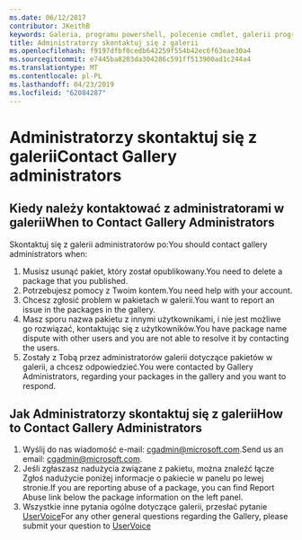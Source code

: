 ```yaml
---
ms.date: 06/12/2017
contributor: JKeithB
keywords: Galeria, programu powershell, polecenie cmdlet, galerii programu PowerShell
title: Administratorzy skontaktuj się z galerii
ms.openlocfilehash: f9197dfbf0cedb642259f554b42ec6f63eae30a4
ms.sourcegitcommit: e7445ba8203da304286c591ff513900ad1c244a4
ms.translationtype: MT
ms.contentlocale: pl-PL
ms.lasthandoff: 04/23/2019
ms.locfileid: "62084287"
---
```

# <a name="contact-gallery-administrators"></a><span data-ttu-id="4aca2-103">Administratorzy skontaktuj się z galerii</span><span class="sxs-lookup"><span data-stu-id="4aca2-103">Contact Gallery administrators</span></span>

## <a name="when-to-contact-gallery-administrators"></a><span data-ttu-id="4aca2-104">Kiedy należy kontaktować z administratorami w galerii</span><span class="sxs-lookup"><span data-stu-id="4aca2-104">When to Contact Gallery Administrators</span></span>

<span data-ttu-id="4aca2-105">Skontaktuj się z galerii administratorów po:</span><span class="sxs-lookup"><span data-stu-id="4aca2-105">You should contact gallery administrators when:</span></span>

1. <span data-ttu-id="4aca2-106">Musisz usunąć pakiet, który został opublikowany.</span><span class="sxs-lookup"><span data-stu-id="4aca2-106">You need to delete a package that you published.</span></span>
2. <span data-ttu-id="4aca2-107">Potrzebujesz pomocy z Twoim kontem.</span><span class="sxs-lookup"><span data-stu-id="4aca2-107">You need help with your account.</span></span>
3. <span data-ttu-id="4aca2-108">Chcesz zgłosić problem w pakietach w galerii.</span><span class="sxs-lookup"><span data-stu-id="4aca2-108">You want to report an issue in the packages in the gallery.</span></span>
4. <span data-ttu-id="4aca2-109">Masz sporu nazwa pakietu z innymi użytkownikami, i nie jest możliwe go rozwiązać, kontaktując się z użytkowników.</span><span class="sxs-lookup"><span data-stu-id="4aca2-109">You have package name dispute with other users and you are not able to resolve it by contacting the users.</span></span>
5. <span data-ttu-id="4aca2-110">Zostały z Tobą przez administratorów galerii dotyczące pakietów w galerii, a chcesz odpowiedzieć.</span><span class="sxs-lookup"><span data-stu-id="4aca2-110">You were contacted by Gallery Administrators, regarding your packages in the gallery and you want to respond.</span></span>

## <a name="how-to-contact-gallery-administrators"></a><span data-ttu-id="4aca2-111">Jak Administratorzy skontaktuj się z galerii</span><span class="sxs-lookup"><span data-stu-id="4aca2-111">How to Contact Gallery Administrators</span></span>

1. <span data-ttu-id="4aca2-112">Wyślij do nas wiadomość e-mail: cgadmin@microsoft.com.</span><span class="sxs-lookup"><span data-stu-id="4aca2-112">Send us an email: cgadmin@microsoft.com.</span></span>
2. <span data-ttu-id="4aca2-113">Jeśli zgłaszasz nadużycia związane z pakietu, można znaleźć łącze Zgłoś nadużycie poniżej informacje o pakiecie w panelu po lewej stronie.</span><span class="sxs-lookup"><span data-stu-id="4aca2-113">If you are reporting abuse of a package, you can find Report Abuse link below the package information on the left panel.</span></span>
3. <span data-ttu-id="4aca2-114">Wszystkie inne pytania ogólne dotyczące galerii, przesłać pytanie [UserVoice](http://windowsserver.uservoice.com/forums/301869-powershell)</span><span class="sxs-lookup"><span data-stu-id="4aca2-114">For any other general questions regarding the Gallery, please submit your question to [UserVoice](http://windowsserver.uservoice.com/forums/301869-powershell)</span></span>
